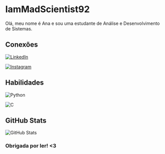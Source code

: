 # IamMadScientist92
Olá, meu nome é Ana e sou uma estudante de Análise e Desenvolvimento de Sistemas. 

## Conexões
[![LinkedIn](https://img.shields.io/badge/LinkedIn-000?style=for-the-badge&logo=linkedin&logoColor=0E76A8)](https://www.linkedin.com/in/ana-clara-gonçalves-carvalho-477640232/)

[![Instagram](https://img.shields.io/badge/Instagram-000?style=for-the-badge&logo=instagram)](https://www.instagram.com/naaclara.gc/)

## Habilidades
![Python](https://img.shields.io/badge/Python-000?style=for-the-badge&logo=python)

![C](https://img.shields.io/badge/C-000?style=for-the-badge&logo=c)

## GitHub Stats
![GitHub Stats](https://github-readme-stats.vercel.app/api?username=IamMadScientist92&theme=transparent&bg_color=000&border_color=30A3DC&show_icons=true&icon_color=30A3DC&title_color=E94D5F&text_color=FFF)


### Obrigada por ler! <3